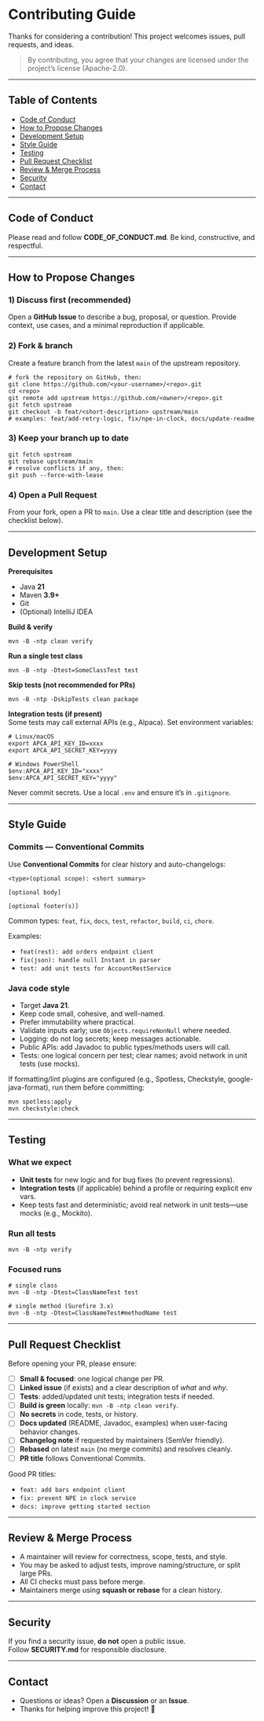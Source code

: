 # Contributing Guide

Thanks for considering a contribution! This project welcomes issues, pull requests, and ideas.

> By contributing, you agree that your changes are licensed under the project’s license (Apache-2.0).

---

## Table of Contents
- [Code of Conduct](#code-of-conduct)
- [How to Propose Changes](#how-to-propose-changes)
- [Development Setup](#development-setup)
- [Style Guide](#style-guide)
- [Testing](#testing)
- [Pull Request Checklist](#pull-request-checklist)
- [Review & Merge Process](#review--merge-process)
- [Security](#security)
- [Contact](#contact)

---

## Code of Conduct
Please read and follow **CODE_OF_CONDUCT.md**. Be kind, constructive, and respectful.

---

## How to Propose Changes

### 1) Discuss first (recommended)
Open a **GitHub Issue** to describe a bug, proposal, or question. Provide context, use cases, and a minimal reproduction if applicable.

### 2) Fork & branch
Create a feature branch from the latest `main` of the upstream repository.

```
# fork the repository on GitHub, then:
git clone https://github.com/<your-username>/<repo>.git
cd <repo>
git remote add upstream https://github.com/<owner>/<repo>.git
git fetch upstream
git checkout -b feat/<short-description> upstream/main
# examples: feat/add-retry-logic, fix/npe-in-clock, docs/update-readme
```

### 3) Keep your branch up to date
```
git fetch upstream
git rebase upstream/main
# resolve conflicts if any, then:
git push --force-with-lease
```

### 4) Open a Pull Request
From your fork, open a PR to `main`. Use a clear title and description (see the checklist below).

---

## Development Setup

**Prerequisites**
- Java **21**
- Maven **3.9+**
- Git
- (Optional) IntelliJ IDEA

**Build & verify**
```
mvn -B -ntp clean verify
```

**Run a single test class**
```
mvn -B -ntp -Dtest=SomeClassTest test
```

**Skip tests (not recommended for PRs)**
```
mvn -B -ntp -DskipTests clean package
```

**Integration tests (if present)**  
Some tests may call external APIs (e.g., Alpaca). Set environment variables:

```
# Linux/macOS
export APCA_API_KEY_ID=xxxx
export APCA_API_SECRET_KEY=yyyy

# Windows PowerShell
$env:APCA_API_KEY_ID="xxxx"
$env:APCA_API_SECRET_KEY="yyyy"
```

Never commit secrets. Use a local `.env` and ensure it’s in `.gitignore`.

---

## Style Guide

### Commits — Conventional Commits
Use **Conventional Commits** for clear history and auto-changelogs:

```
<type>(optional scope): <short summary>

[optional body]

[optional footer(s)]
```

Common types: `feat`, `fix`, `docs`, `test`, `refactor`, `build`, `ci`, `chore`.

Examples:
- `feat(rest): add orders endpoint client`
- `fix(json): handle null Instant in parser`
- `test: add unit tests for AccountRestService`

### Java code style
- Target **Java 21**.
- Keep code small, cohesive, and well-named.
- Prefer immutability where practical.
- Validate inputs early; use `Objects.requireNonNull` where needed.
- Logging: do not log secrets; keep messages actionable.
- Public APIs: add Javadoc to public types/methods users will call.
- Tests: one logical concern per test; clear names; avoid network in unit tests (use mocks).

If formatting/lint plugins are configured (e.g., Spotless, Checkstyle, google-java-format), run them before committing:
```
mvn spotless:apply
mvn checkstyle:check
```

---

## Testing

### What we expect
- **Unit tests** for new logic and for bug fixes (to prevent regressions).
- **Integration tests** (if applicable) behind a profile or requiring explicit env vars.
- Keep tests fast and deterministic; avoid real network in unit tests—use mocks (e.g., Mockito).

### Run all tests
```
mvn -B -ntp verify
```

### Focused runs
```
# single class
mvn -B -ntp -Dtest=ClassNameTest test

# single method (Surefire 3.x)
mvn -B -ntp -Dtest=ClassNameTest#methodName test
```

---

## Pull Request Checklist

Before opening your PR, please ensure:

- [ ] **Small & focused**: one logical change per PR.
- [ ] **Linked issue** (if exists) and a clear description of *what* and *why*.
- [ ] **Tests**: added/updated unit tests; integration tests if needed.
- [ ] **Build is green** locally: `mvn -B -ntp clean verify`.
- [ ] **No secrets** in code, tests, or history.
- [ ] **Docs updated** (README, Javadoc, examples) when user-facing behavior changes.
- [ ] **Changelog note** if requested by maintainers (SemVer friendly).
- [ ] **Rebased** on latest `main` (no merge commits) and resolves cleanly.
- [ ] **PR title** follows Conventional Commits.

Good PR titles:
- `feat: add bars endpoint client`
- `fix: prevent NPE in clock service`
- `docs: improve getting started section`

---

## Review & Merge Process
- A maintainer will review for correctness, scope, tests, and style.
- You may be asked to adjust tests, improve naming/structure, or split large PRs.
- All CI checks must pass before merge.
- Maintainers merge using **squash or rebase** for a clean history.

---

## Security
If you find a security issue, **do not** open a public issue.  
Follow **SECURITY.md** for responsible disclosure.

---

## Contact
- Questions or ideas? Open a **Discussion** or an **Issue**.
- Thanks for helping improve this project! 🙌
